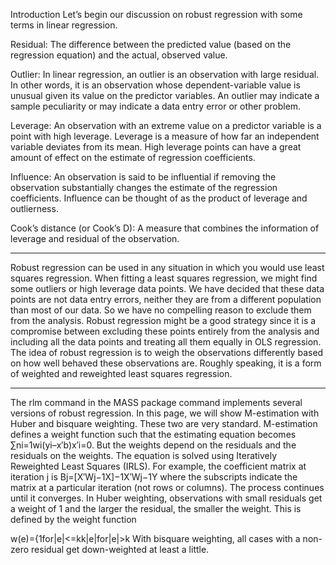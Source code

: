 
Introduction
Let’s begin our discussion on robust regression with some terms in linear regression.

Residual: The difference between the predicted value (based on the regression equation) and the actual, observed value.

Outlier: In linear regression, an outlier is an observation with large residual. In other words, it is an observation whose dependent-variable value is unusual given its value on the predictor variables. An outlier may indicate a sample peculiarity or may indicate a data entry error or other problem.

Leverage: An observation with an extreme value on a predictor variable is a point with high leverage. Leverage is a measure of how far an independent variable deviates from its mean. High leverage points can have a great amount of effect on the estimate of regression coefficients.

Influence: An observation is said to be influential if removing the observation substantially changes the estimate of the regression coefficients. Influence can be thought of as the product of leverage and outlierness.

Cook’s distance (or Cook’s D): A measure that combines the information of leverage and residual of the observation.

-------------------------

Robust regression can be used in any situation in which you would use least squares regression. When fitting a least squares regression, we might find some outliers or high leverage data points. We have decided that these data points are not data entry errors, neither they are from a different population than most of our data. So we have no compelling reason to exclude them from the analysis. Robust regression might be a good strategy since it is a compromise between excluding these points entirely from the analysis and including all the data points and treating all them equally in OLS regression. The idea of robust regression is to weigh the observations differently based on how well behaved these observations are. Roughly speaking, it is a form of weighted and reweighted least squares regression.


-----------------------

The rlm command in the MASS package command implements several versions of robust regression. In this page, we will show M-estimation with Huber and bisquare weighting. These two are very standard. M-estimation defines a weight function such that the estimating equation becomes ∑ni=1wi(yi–x′b)x′i=0. But the weights depend on the residuals and the residuals on the weights. The equation is solved using Iteratively Reweighted Least Squares (IRLS). For example, the coefficient matrix at iteration j is Bj=[X′Wj−1X]−1X′Wj−1Y where the subscripts indicate the matrix at a particular iteration (not rows or columns). The process continues until it converges. In Huber weighting, observations with small residuals get a weight of 1 and the larger the residual, the smaller the weight. This is defined by the weight function

w(e)={1for|e|<=kk|e|for|e|>k
With bisquare weighting, all cases with a non-zero residual get down-weighted at least a little.



